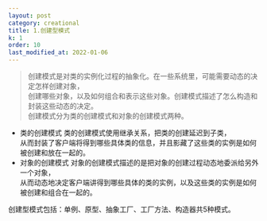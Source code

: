 ```yaml
---
layout: post
category: creational
title: 1.创建型模式
k: 1
order: 10
last_modified_at: 2022-01-06
---
```


> 创建模式是对类的实例化过程的抽象化。在一些系统里，可能需要动态的决定怎样创建对象，  
> 创建哪些对象，以及如何组合和表示这些对象。创建模式描述了怎么构造和封装这些动态的决定。  
> 创建模式分为类的创建模式和对象的创建模式两种。  

- 类的创建模式 类的创建模式使用继承关系，把类的创建延迟到子类，  
从而封装了客户端将得到哪些具体类的信息，并且影藏了这些类的实例是如何被创建和放在一起的。   
- 对象的创建模式 对象的创建模式描述的是把对象的创建过程动态地委派给另外一个对象，  
从而动态地决定客户端讲得到哪些具体的类的实例，以及这些类的实例是如何被创建和组合在一起的。   

创建型模式包括：单例、原型、抽象工厂、工厂方法、构造器共5种模式。